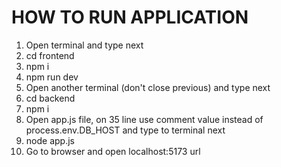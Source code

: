 # HOW TO RUN APPLICATION

1. Open terminal and type next
2. cd frontend
3. npm i
4. npm run dev
5. Open another terminal (don't close previous) and type next 
6. cd backend
7. npm i
8. Open app.js file, on 35 line use comment value instead of process.env.DB_HOST and type to terminal next
9. node app.js
10. Go to browser and open localhost:5173 url